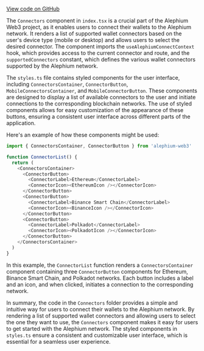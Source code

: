 [View code on GitHub](https://github.com/alephium/alephium-web3/.autodoc/docs/json/packages/web3-react/src/components/Pages/Connectors)

The `Connectors` component in `index.tsx` is a crucial part of the Alephium Web3 project, as it enables users to connect their wallets to the Alephium network. It renders a list of supported wallet connectors based on the user's device type (mobile or desktop) and allows users to select the desired connector. The component imports the `useAlephiumConnectContext` hook, which provides access to the current connector and route, and the `supportedConnectors` constant, which defines the various wallet connectors supported by the Alephium network.

The `styles.ts` file contains styled components for the user interface, including `ConnectorsContainer`, `ConnectorButton`, `MobileConnectorsContainer`, and `MobileConnectorButton`. These components are designed to display a list of available connectors to the user and initiate connections to the corresponding blockchain networks. The use of styled components allows for easy customization of the appearance of these buttons, ensuring a consistent user interface across different parts of the application.

Here's an example of how these components might be used:

```javascript
import { ConnectorsContainer, ConnectorButton } from 'alephium-web3'

function ConnectorList() {
  return (
    <ConnectorsContainer>
      <ConnectorButton>
        <ConnectorLabel>Ethereum</ConnectorLabel>
        <ConnectorIcon><EthereumIcon /></ConnectorIcon>
      </ConnectorButton>
      <ConnectorButton>
        <ConnectorLabel>Binance Smart Chain</ConnectorLabel>
        <ConnectorIcon><BinanceIcon /></ConnectorIcon>
      </ConnectorButton>
      <ConnectorButton>
        <ConnectorLabel>Polkadot</ConnectorLabel>
        <ConnectorIcon><PolkadotIcon /></ConnectorIcon>
      </ConnectorButton>
    </ConnectorsContainer>
  )
}
```

In this example, the `ConnectorList` function renders a `ConnectorsContainer` component containing three `ConnectorButton` components for Ethereum, Binance Smart Chain, and Polkadot networks. Each button includes a label and an icon, and when clicked, initiates a connection to the corresponding network.

In summary, the code in the `Connectors` folder provides a simple and intuitive way for users to connect their wallets to the Alephium network. By rendering a list of supported wallet connectors and allowing users to select the one they want to use, the `Connectors` component makes it easy for users to get started with the Alephium network. The styled components in `styles.ts` ensure a consistent and customizable user interface, which is essential for a seamless user experience.
